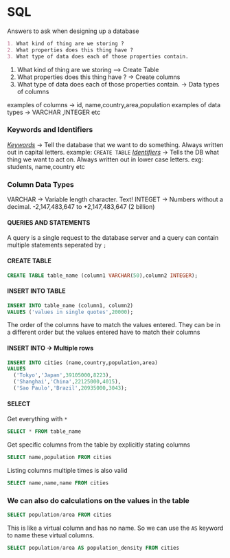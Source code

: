 # SQL

Answers to ask when designing up a database 
```md
1. What kind of thing are we storing ?
2. What properties does this thing have ?
3. What type of data does each of those properties contain.
```

1. What kind of thing are we storing --> Create Table
2. What properties does this thing have ? -> Create columns
3. What type of data does each of those properties contain. -> Data types of columns

examples of columns -> id, name,country,area,population
examples of data types -> VARCHAR ,INTEGER etc

### Keywords and Identifiers

<u><i>Keywords</i></u> </u> -> Tell the database that we want to do something. Always written out in capital letters. example: `CREATE TABLE`
<u><i>Identifiers</i></u> -> Tells the DB what thing we want to act on. Always written out in lower case letters. exg: students, name,country etc

### Column Data Types
VARCHAR -> Variable length character. Text!
INTEGET -> Numbers without a decimal. -2,147,483,647 to +2,147,483,647 (2 billion)

#### QUERIES AND STATEMENTS
A query is a single request to the database server and a query can contain multiple statements seperated by `;`

#### CREATE TABLE
```sql
CREATE TABLE table_name (column1 VARCHAR(50),column2 INTEGER);

```
#### INSERT INTO TABLE
```sql
INSERT INTO table_name (column1, column2)
VALUES ('values in single quotes',20000);
```
The order of the columns have to match the values entered. They can be in a different order but the values entered have to match their columns

#### INSERT INTO -> Multiple rows
```sql
INSERT INTO cities (name,country,population,area) 
VALUES
  ('Tokyo','Japan',39105000,8223),
  ('Shanghai','China',22125000,4015),
  ('Sao Paulo','Brazil',20935000,3043);
```

#### SELECT
Get everything with `*`
```sql
SELECT * FROM table_name
```

Get specific columns from the table by explicitly stating columns

```sql
SELECT name,population FROM cities
```

Listing columns multiple times is also valid

```sql
SELECT name,name,name FROM cities
```

### We can also do calculations on the values in the table

```sql
SELECT population/area FROM cities
```

This is like a virtual column and has no name. So we can use the `AS` keyword to name these virtual columns.

```sql
SELECT population/area AS population_density FROM cities
```

